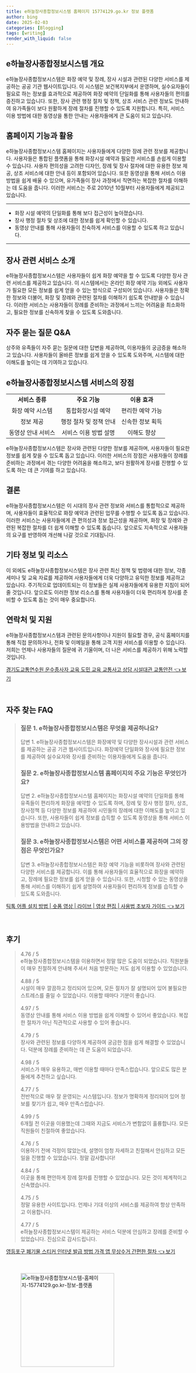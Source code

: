 ```yaml
---
title: e하늘장사종합정보시스템 홈페이지 15774129.go.kr 정보 플랫폼
author: bing
date: 2025-02-03
categories: [Blogging]
tags: [writing]
render_with_liquid: false
---
```



<h2 id='e하늘장사종합정보시스템 개요'>e하늘장사종합정보시스템 개요</h2>

<p>e하늘장사종합정보시스템은 화장 예약 및 장례, 장사 시설과 관련된 다양한 서비스를 제공하는 공공 기관 웹사이트입니다. 이 시스템은 보건복지부에서 운영하며, 실수요자들이 필요로 하는 정보를 효과적으로 제공하여 화장 예약의 단일화를 통해 사용자들의 편의를 증진하고 있습니다. 또한, 장사 관련 행정 절차 및 정책, 상조 서비스 관련 정보도 안내하여 유가족들이 보다 원활하게 장례 절차를 진행할 수 있도록 지원합니다. 특히, 서비스 이용 방법에 대한 동영상을 통한 안내는 사용자들에게 큰 도움이 되고 있습니다.</p>

<h2 id='홈페이지 기능과 활용'>홈페이지 기능과 활용</h2>

<p>e하늘장사종합정보시스템 홈페이지는 사용자들에게 다양한 장례 관련 정보를 제공합니다. 사용자들은 통합된 플랫폼을 통해 화장시설 예약과 필요한 서비스를 손쉽게 이용할 수 있습니다. 사용자 편의성을 고려한 디자인, 장례 및 장사 절차에 대한 유용한 정보 제공, 상조 서비스에 대한 안내 등이 포함되어 있습니다. 또한 동영상을 통해 서비스 이용 방법을 쉽게 배울 수 있으며, 유가족들이 장사 과정에서 직면하는 복잡한 절차를 이해하는 데 도움을 줍니다. 이러한 서비스는 주로 2010년 10월부터 사용자들에게 제공되고 있습니다.</p>

<hr />

<ul>
    <li>화장 시설 예약의 단일화를 통해 보다 접근성이 높아졌습니다.</li>
    <li>장사 행정 절차 및 상조에 대한 정보를 쉽게 확인할 수 있습니다.</li>
    <li>동영상 안내를 통해 사용자들이 친숙하게 서비스를 이용할 수 있도록 하고 있습니다.</li>
</ul>

<hr />

<h2 id='장사 관련 서비스 소개'>장사 관련 서비스 소개</h2>

<p>e하늘장사종합정보시스템은 사용자들이 쉽게 화장 예약을 할 수 있도록 다양한 장사 관련 서비스를 제공하고 있습니다. 이 시스템에서는 온라인 화장 예약 기능 외에도 사용자가 필요한 모든 정보를 쉽게 얻을 수 있는 방식으로 구성되어 있습니다. 사용자들은 정확한 정보와 더불어, 화장 및 장례와 관련된 절차를 이해하기 쉽도록 안내받을 수 있습니다. 이러한 서비스는 사용자들이 장례를 준비하는 과정에서 느끼는 어려움을 최소화하고, 필요한 정보를 신속하게 찾을 수 있도록 도와줍니다.</p>

<h2 id='자주 묻는 질문 Q&A'>자주 묻는 질문 Q&A</h2>

<p>상주와 유족들이 자주 묻는 질문에 대한 답변을 제공하여, 이용자들의 궁금증을 해소하고 있습니다. 사용자들이 올바른 정보를 쉽게 얻을 수 있도록 도와주며, 시스템에 대한 이해도를 높이는 데 기여하고 있습니다.</p>

<h2 id='e하늘장사종합정보시스템 서비스의 장점'>e하늘장사종합정보시스템 서비스의 장점</h2>

<table>
    <tr>
        <td style="text-align: center; height: 17px;"><b>서비스 종류</b></td>
        <td style="text-align: center; height: 17px;"><b>주요 기능</b></td>
        <td style="text-align: center; height: 17px;"><b>이용 효과</b></td>
    </tr>
    <tr>
        <td style="text-align: center; height: 17px;">화장 예약 시스템</td>
        <td style="text-align: center; height: 17px;">통합화장시설 예약</td>
        <td style="text-align: center; height: 17px;">편리한 예약 가능</td>
    </tr>
    <tr>
        <td style="text-align: center; height: 17px;">정보 제공</td>
        <td style="text-align: center; height: 17px;">행정 절차 및 정책 안내</td>
        <td style="text-align: center; height: 17px;">신속한 정보 획득</td>
    </tr>
    <tr>
        <td style="text-align: center; height: 17px;">동영상 안내 서비스</td>
        <td style="text-align: center; height: 17px;">서비스 이용 방법 설명</td>
        <td style="text-align: center; height: 17px;">이해도 향상</td>
    </tr>
</table>

<p>e하늘장사종합정보시스템은 장사와 관련된 다양한 정보를 제공하며, 사용자들이 필요한 정보를 쉽게 찾을 수 있도록 돕고 있습니다. 이러한 서비스의 장점은 사용자들이 장례를 준비하는 과정에서 겪는 다양한 어려움을 해소하고, 보다 원활하게 장사를 진행할 수 있도록 하는 데 큰 기여를 하고 있습니다.</p>

<h2 id='결론'>결론</h2>

<p>e하늘장사종합정보시스템은 이 시대의 장사 관련 정보와 서비스를 통합적으로 제공하며, 사용자들이 효율적으로 화장 예약과 관련된 업무를 수행할 수 있도록 돕고 있습니다. 이러한 서비스는 사용자들에게 큰 편의성과 정보 접근성을 제공하며, 화장 및 장례와 관련된 복잡한 절차를 더 쉽게 이해할 수 있도록 돕습니다. 앞으로도 지속적으로 사용자들의 요구를 반영하여 개선해 나갈 것으로 기대됩니다.</p>

<h2 id='기타 정보 및 리소스'>기타 정보 및 리소스</h2>

<p>이 외에도 e하늘장사종합정보시스템은 장사 관련 최신 정책 및 법령에 대한 정보, 각종 세미나 및 교육 자료를 제공하여 사용자들에게 더욱 다양하고 유익한 정보를 제공하고 있습니다. 주기적으로 업데이트되는 이 정보들은 실제 사용자들에게 유용한 지침이 되어줄 것입니다. 앞으로도 이러한 정보 리소스를 통해 사용자들이 더욱 편리하게 장사를 준비할 수 있도록 돕는 것이 매우 중요합니다.</p>

<h2 id='연락처 및 지원'>연락처 및 지원</h2>

<p>e하늘장사종합정보시스템과 관련된 문의사항이나 지원이 필요할 경우, 공식 홈페이지를 통해 직접 문의하거나, 전화 및 이메일을 통해 고객 지원 서비스를 이용할 수 있습니다. 저희는 언제나 사용자들의 질문에 귀 기울이며, 더 나은 서비스를 제공하기 위해 노력할 것입니다.</p>


<p><a class="click-button" title="경기도교통연수원 운수종사자 교육 도민 교육 교통사고 상담 시설대관 교통안전" href="https://24nara.github.io/posts/%EA%B2%BD%EA%B8%B0%EB%8F%84%EA%B5%90%ED%86%B5%EC%97%B0%EC%88%98%EC%9B%90-%EC%9A%B4%EC%88%98%EC%A2%85%EC%82%AC%EC%9E%90-%EA%B5%90%EC%9C%A1-%EB%8F%84%EB%AF%BC-%EA%B5%90%EC%9C%A1-%EA%B5%90%ED%86%B5%EC%82%AC%EA%B3%A0-%EC%83%81%EB%8B%B4-%EC%8B%9C%EC%84%A4%EB%8C%80%EA%B4%80-%EA%B5%90%ED%86%B5%EC%95%88%EC%A0%84/" rel="dofollow">경기도교통연수원 운수종사자 교육 도민 교육 교통사고 상담 시설대관 교통안전 👈 보기</a></p><br>
<h2 id='자주_찾는_FAQ'>자주 찾는 FAQ</h2>
<div itemscope="" itemtype="https://schema.org/FAQPage"> 
<blockquote> 
<div itemscope="" itemprop="mainEntity" itemtype="https://schema.org/Question"> 
<h3 itemprop="name">질문 1. e하늘장사종합정보시스템은 무엇을 제공하나요?</h3> 
<div itemscope="" itemprop="acceptedAnswer" itemtype="https://schema.org/Answer"> 
<span itemprop="text"> 
<p>답변 1. e하늘장사종합정보시스템은 화장예약 및 다양한 장사시설과 관련 서비스를 제공하는 공공 기관 웹사이트입니다. 화장예약 단일화와 장사에 필요한 정보를 제공하여 실수요자와 장사를 준비하는 이용자들에게 도움을 줍니다.</p> 
</span> 
</div> 
</div> 

<div itemscope="" itemprop="mainEntity" itemtype="https://schema.org/Question"> 
<h3 itemprop="name">질문 2. e하늘장사종합정보시스템 홈페이지의 주요 기능은 무엇인가요?</h3> 
<div itemscope="" itemprop="acceptedAnswer" itemtype="https://schema.org/Answer"> 
<span itemprop="text"> 
<p>답변 2. e하늘장사종합정보시스템 홈페이지는 화장시설 예약의 단일화를 통해 유족들이 편리하게 화장을 예약할 수 있도록 하며, 장례 및 장사 행정 절차, 상조, 장사정책 등 다양한 정보를 제공하여 시민들의 장례에 대한 이해도를 높이고 있습니다. 또한, 사용자들이 쉽게 정보를 습득할 수 있도록 동영상을 통해 서비스 이용방법을 안내하고 있습니다.</p> 
</span> 
</div> 
</div> 

<div itemscope="" itemprop="mainEntity" itemtype="https://schema.org/Question"> 
<h3 itemprop="name">질문 3. e하늘장사종합정보시스템은 어떤 서비스를 제공하며 그의 장점은 무엇인가요?</h3> 
<div itemscope="" itemprop="acceptedAnswer" itemtype="https://schema.org/Answer"> 
<span itemprop="text"> 
<p>답변 3. e하늘장사종합정보시스템은 화장 예약 기능을 비롯하여 장사와 관련된 다양한 서비스를 제공합니다. 이를 통해 사용자들이 효율적으로 화장을 예약하고, 장례에 필요한 정보를 쉽게 얻을 수 있습니다. 또한, 시청할 수 있는 동영상을 통해 서비스를 이해하기 쉽게 설명하여 사용자들이 편리하게 정보를 습득할 수 있도록 도와줍니다.</p> 
</span> 
</div> 
</div> 
</blockquote> 
</div>
<p><a class="click-button" title="틱톡 어플 설치 방법 | 숏폼 영상 | 라이브 | 영상 편집 | 사용법 초보자 가이드" href="https://24nara.github.io/posts/%ED%8B%B1%ED%86%A1-%EC%96%B4%ED%94%8C-%EC%84%A4%EC%B9%98-%EB%B0%A9%EB%B2%95-%EC%88%8F%ED%8F%BC-%EC%98%81%EC%83%81-%EB%9D%BC%EC%9D%B4%EB%B8%8C-%EC%98%81%EC%83%81-%ED%8E%B8%EC%A7%91-%EC%82%AC%EC%9A%A9%EB%B2%95-%EC%B4%88%EB%B3%B4%EC%9E%90-%EA%B0%80%EC%9D%B4%EB%93%9C/" rel="dofollow">틱톡 어플 설치 방법 | 숏폼 영상 | 라이브 | 영상 편집 | 사용법 초보자 가이드 👈 보기</a></p><br>
<h2 id='후기'>후기</h2>
<div itemscope itemtype="https://schema.org/Product">
  <blockquote>
  <div itemprop="review" itemscope itemtype="https://schema.org/Review">
      <div itemprop="reviewRating" itemscope itemtype="https://schema.org/Rating"> <span itemprop="ratingValue">4.76</span> / <span itemprop="bestRating">5</span> </div>
      <span itemprop="reviewBody">e하늘장사종합정보시스템을 이용하면서 정말 많은 도움이 되었습니다. 직원분들이 매우 친절하게 안내해 주셔서 처음 방문하는 저도 쉽게 이용할 수 있었습니다.</span>
  </div>
  <br>
  <div itemprop="review" itemscope itemtype="https://schema.org/Review">
      <div itemprop="reviewRating" itemscope itemtype="https://schema.org/Rating"> <span itemprop="ratingValue">4.88</span> / <span itemprop="bestRating">5</span> </div>
      <span itemprop="reviewBody">시설이 매우 깔끔하고 정리되어 있으며, 모든 절차가 잘 설명되어 있어 불필요한 스트레스를 줄일 수 있었습니다. 이용할 때마다 기분이 좋습니다.</span>
  </div>
  <br>
  <div itemprop="review" itemscope itemtype="https://schema.org/Review">
      <div itemprop="reviewRating" itemscope itemtype="https://schema.org/Rating"> <span itemprop="ratingValue">4.97</span> / <span itemprop="bestRating">5</span> </div>
      <span itemprop="reviewBody">동영상 안내를 통해 서비스 이용 방법을 쉽게 이해할 수 있어서 좋았습니다. 복잡한 절차가 아닌 직관적으로 사용할 수 있어 좋습니다.</span>
  </div>
  <br>
  <div itemprop="review" itemscope itemtype="https://schema.org/Review">
      <div itemprop="reviewRating" itemscope itemtype="https://schema.org/Rating"> <span itemprop="ratingValue">4.79</span> / <span itemprop="bestRating">5</span> </div>
      <span itemprop="reviewBody">장사와 관련된 정보를 다양하게 제공하여 궁금한 점을 쉽게 해결할 수 있었습니다. 덕분에 장례를 준비하는 데 큰 도움이 되었습니다.</span>
  </div>
  <br>
  <div itemprop="review" itemscope itemtype="https://schema.org/Review">
      <div itemprop="reviewRating" itemscope itemtype="https://schema.org/Rating"> <span itemprop="ratingValue">4.98</span> / <span itemprop="bestRating">5</span> </div>
      <span itemprop="reviewBody">서비스가 매우 유용하고, 매번 이용할 때마다 만족스럽습니다. 앞으로도 많은 분들에게 추천하고 싶습니다.</span>
  </div>
  <br>
  <div itemprop="review" itemscope itemtype="https://schema.org/Review">
      <div itemprop="reviewRating" itemscope itemtype="https://schema.org/Rating"> <span itemprop="ratingValue">4.77</span> / <span itemprop="bestRating">5</span> </div>
      <span itemprop="reviewBody">전반적으로 매우 잘 운영되는 시스템입니다. 정보가 명확하게 정리되어 있어 정보를 찾기가 쉽고, 매우 만족스럽습니다.</span>
  </div>
  <br>
  <div itemprop="review" itemscope itemtype="https://schema.org/Review">
      <div itemprop="reviewRating" itemscope itemtype="https://schema.org/Rating"> <span itemprop="ratingValue">4.99</span> / <span itemprop="bestRating">5</span> </div>
      <span itemprop="reviewBody">6개월 전 이곳을 이용했는데 그때와 지금도 서비스가 변함없이 훌륭합니다. 모든 직원들이 친절하여 좋았습니다.</span>
  </div>
  <br>
  <div itemprop="review" itemscope itemtype="https://schema.org/Review">
      <div itemprop="reviewRating" itemscope itemtype="https://schema.org/Rating"> <span itemprop="ratingValue">4.76</span> / <span itemprop="bestRating">5</span> </div>
      <span itemprop="reviewBody">이용하기 전에 걱정이 많았는데, 설명이 엄청 자세하고 친절해서 안심하고 모든 일을 진행할 수 있었습니다. 정말 감사합니다!</span>
  </div>
  <br>
  <div itemprop="review" itemscope itemtype="https://schema.org/Review">
      <div itemprop="reviewRating" itemscope itemtype="https://schema.org/Rating"> <span itemprop="ratingValue">4.84</span> / <span itemprop="bestRating">5</span> </div>
      <span itemprop="reviewBody">이곳을 통해 편안하게 장례 절차를 진행할 수 있었습니다. 모든 것이 체계적이고 신속했습니다.</span>
  </div>
  <br>
  <div itemprop="review" itemscope itemtype="https://schema.org/Review">
      <div itemprop="reviewRating" itemscope itemtype="https://schema.org/Rating"> <span itemprop="ratingValue">4.75</span> / <span itemprop="bestRating">5</span> </div>
      <span itemprop="reviewBody">정말 유용한 사이트입니다. 언제나 기대 이상의 서비스를 제공하여 항상 만족하고 이용합니다.</span>
  </div>
  <br>
  <div itemprop="review" itemscope itemtype="https://schema.org/Review">
      <div itemprop="reviewRating" itemscope itemtype="https://schema.org/Rating"> <span itemprop="ratingValue">4.77</span> / <span itemprop="bestRating">5</span> </div>
      <span itemprop="reviewBody">e하늘장사종합정보시스템이 제공하는 서비스 덕분에 안심하고 장례를 준비할 수 있었습니다. 진심으로 감사드립니다.</span>
  </div>
  </blockquote>
</div>
<p><a class="click-button" title="영등포구 폐기물 스티커 인터넷 발급 방법 가격 앱 무상수거 간편한 절차" href="https://24nara.github.io/posts/%EC%98%81%EB%93%B1%ED%8F%AC%EA%B5%AC-%ED%8F%90%EA%B8%B0%EB%AC%BC-%EC%8A%A4%ED%8B%B0%EC%BB%A4-%EC%9D%B8%ED%84%B0%EB%84%B7-%EB%B0%9C%EA%B8%89-%EB%B0%A9%EB%B2%95-%EA%B0%80%EA%B2%A9-%EC%95%B1-%EB%AC%B4%EC%83%81%EC%88%98%EA%B1%B0-%EA%B0%84%ED%8E%B8%ED%95%9C-%EC%A0%88%EC%B0%A8/" rel="dofollow">영등포구 폐기물 스티커 인터넷 발급 방법 가격 앱 무상수거 간편한 절차 👈 보기</a></p><br>
<figure class="image"><img src="https://24nara.github.io/assets/img/thumbnail/e하늘장사종합정보시스템-홈페이지-15774129.go.kr-정보-플랫폼.webp" alt="e하늘장사종합정보시스템-홈페이지-15774129.go.kr-정보-플랫폼" width="256" height="256"></figure>